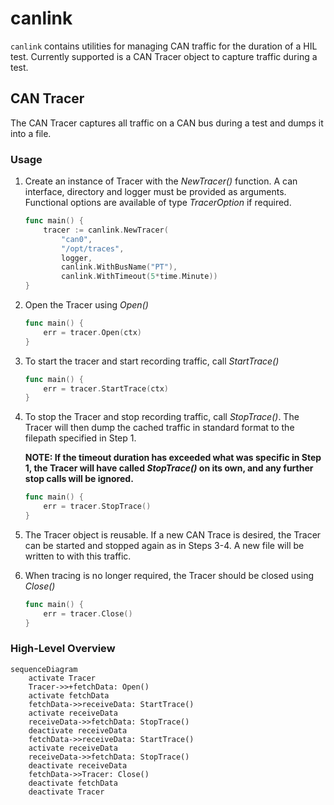canlink
======================

`canlink` contains utilities for managing CAN traffic for the duration of a HIL test. Currently supported is a CAN Tracer object to capture traffic during a test.

CAN Tracer
---------------

The CAN Tracer captures all traffic on a CAN bus 
during a test and dumps it into a file.

### Usage

1) Create an instance of Tracer with the _NewTracer()_ function. 
A can interface, directory and logger must be provided as arguments. 
Functional options are available of type _TracerOption_ if required. 

    ```go
    func main() {
        tracer := canlink.NewTracer(
            "can0",
            "/opt/traces",
            logger,
            canlink.WithBusName("PT"),
            canlink.WithTimeout(5*time.Minute))
    }
    ```
2) Open the Tracer using _Open()_

    ```go
    func main() {
        err = tracer.Open(ctx)
    }
    ```
3) To start the tracer and start recording traffic, call _StartTrace()_

    ```go
    func main() {
        err = tracer.StartTrace(ctx)
    }
    ```
4) To stop the Tracer and stop recording traffic, call _StopTrace()_. The Tracer will then dump the cached traffic in standard format to the filepath specified in Step 1.

    __NOTE: If the timeout duration has exceeded what was specific in Step 1, the Tracer will have called _StopTrace()_ on its own, and any further stop calls will be ignored.__

    ```go
    func main() {
        err = tracer.StopTrace()
    }
    ```
5) The Tracer object is reusable. If a new CAN Trace is desired, the Tracer can be started and stopped again as in Steps 3-4. A new file will be written to with this traffic.

6) When tracing is no longer required, the Tracer should be closed using _Close()_

    ```go
    func main() {
        err = tracer.Close()
    }
    ```

 ### High-Level Overview
```mermaid
sequenceDiagram
    activate Tracer
    Tracer->>+fetchData: Open()
    activate fetchData
    fetchData->>receiveData: StartTrace()
    activate receiveData
    receiveData->>fetchData: StopTrace()
    deactivate receiveData
    fetchData->>receiveData: StartTrace()
    activate receiveData
    receiveData->>fetchData: StopTrace()
    deactivate receiveData
    fetchData->>Tracer: Close()
    deactivate fetchData
    deactivate Tracer
```
